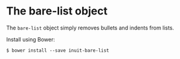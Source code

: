 # The bare-list object

The `bare-list` object simply removes bullets and indents from lists.

Install using Bower:

    $ bower install --save inuit-bare-list
